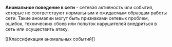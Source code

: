 **Аномальное поведение в сети** - сетевая активность или события, которые не соответствуют нормальным и ожидаемым образцам работы сети. Такие аномалии могут быть признаками сетевых проблем, ошибок, технических сбоев или попыток нарушителей внедриться в сеть или осуществить атаку.

[[Классификация аномальных событий]]
